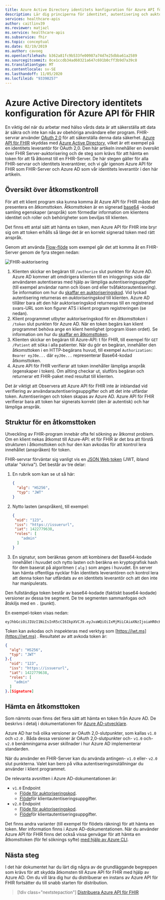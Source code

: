 ```yaml
---
title: Azure Active Directory identitets konfiguration för Azure API för FHIR
description: Lär dig principerna för identitet, autentisering och auktorisering för Azure FHIR-servrar.
services: healthcare-apis
author: caitlinv39
ms.reviewer: matjazl
ms.service: healthcare-apis
ms.subservice: fhir
ms.topic: conceptual
ms.date: 02/19/2019
ms.author: cavoeg
ms.openlocfilehash: b362a81fc9b533fe00987a74d7e25dbba61a2589
ms.sourcegitcommit: 0ce1ccdb34ad60321a647c691b0cff3b9d7a39c8
ms.translationtype: MT
ms.contentlocale: sv-SE
ms.lasthandoff: 11/05/2020
ms.locfileid: "93398257"
---
```

# <a name="azure-active-directory-identity-configuration-for-azure-api-for-fhir"></a>Azure Active Directory identitets konfiguration för Azure API för FHIR

En viktig del när du arbetar med hälso vårds data är att säkerställa att data är säkra och inte kan nås av obehöriga användare eller program. FHIR-servrar använder [OAuth 2,0](https://oauth.net/2/) för att säkerställa denna data säkerhet. [Azure API för FHIR](https://azure.microsoft.com/services/azure-api-for-fhir/) skyddas med [Azure Active Directory](../active-directory/index.yml), vilket är ett exempel på en identitets leverantör för OAuth 2,0. Den här artikeln innehåller en översikt över FHIR Server-auktorisering och de steg som krävs för att hämta en token för att få åtkomst till en FHIR-Server. De här stegen gäller för alla FHIR-servrar och identitets leverantörer, och vi går igenom Azure API för FHIR som FHIR-Server och Azure AD som vår identitets leverantör i den här artikeln.

## <a name="access-control-overview"></a>Översikt över åtkomstkontroll

För att ett klient program ska kunna komma åt Azure API för FHIR måste det presentera en åtkomsttoken. Åtkomsttoken är en signerad [base64](https://en.wikipedia.org/wiki/Base64) -kodad samling egenskaper (anspråk) som förmedlar information om klientens identitet och roller och behörigheter som beviljas till klienten.

Det finns ett antal sätt att hämta en token, men Azure API för FHIR inte bryr sig om att token erhålls så länge det är en korrekt signerad token med rätt anspråk. 

Genom att använda [Flow-flöde](../active-directory/azuread-dev/v1-protocols-oauth-code.md) som exempel går det att komma åt en FHIR-Server genom de fyra stegen nedan:

![FHIR-auktorisering](media/azure-ad-hcapi/fhir-authorization.png)

1. Klienten skickar en begäran till `/authorize` slut punkten för Azure AD. Azure AD kommer att omdirigera klienten till en inloggnings sida där användaren autentiseras med hjälp av lämpliga autentiseringsuppgifter (till exempel användar namn och lösen ord eller tvåfaktorautentisering). Se information om hur du [skaffar en auktoriseringskod](../active-directory/azuread-dev/v1-protocols-oauth-code.md#request-an-authorization-code). Vid lyckad autentisering returneras en *auktoriseringskod* till klienten. Azure AD tillåter bara att den här auktoriseringskod returneras till en registrerad svars-URL som kon figurer ATS i klient program registreringen (se nedan).
1. Klient programmet utbyter auktoriseringskod för en *åtkomsttoken* i `/token` slut punkten för Azure AD. När en token begärs kan klient programmet behöva ange en klient hemlighet (program lösen ordet). Se information om hur du [skaffar en åtkomsttoken](../active-directory/azuread-dev/v1-protocols-oauth-code.md#use-the-authorization-code-to-request-an-access-token).
1. Klienten skickar en begäran till Azure-API: t för FHIR, till exempel för `GET /Patient` att söka i alla patienter. När du gör en begäran, innehåller den åtkomsttoken i en HTTP-begärans huvud, till exempel `Authorization: Bearer eyJ0e...` där `eyJ0e...` representerar Base64-kodad åtkomsttoken.
1. Azure API för FHIR verifierar att token innehåller lämpliga anspråk (egenskaper i token). Om allting checkar ut, slutförs begäran och returnerar ett FHIR-paket med resultat till klienten.

Det är viktigt att Observera att Azure API för FHIR inte är inblandad vid verifiering av användarautentiseringsuppgifter och att det inte utfärdar token. Autentiseringen och token skapas av Azure AD. Azure API för FHIR verifierar bara att token har signerats korrekt (den är autentisk) och har lämpliga anspråk.

## <a name="structure-of-an-access-token"></a>Struktur för en åtkomsttoken

Utveckling av FHIR-program innebär ofta fel sökning av åtkomst problem. Om en klient nekas åtkomst till Azure-API: et för FHIR är det bra att förstå strukturen i åtkomsttoken och hur den kan avkodas för att kontrol lera innehållet (anspråken) för token. 

FHIR-servrar förväntar sig vanligt vis en [JSON Web token](https://en.wikipedia.org/wiki/JSON_Web_Token) (JWT, ibland uttalar "skriva"). Det består av tre delar:

1. En rubrik som kan se ut så här:
    ```json
    {
      "alg": "HS256",
      "typ": "JWT"
    }
    ```
1. Nytto lasten (anspråken), till exempel:
    ```json
    {
     "oid": "123",
     "iss": "https://issuerurl",
     "iat": 1422779638,
     "roles": [
        "admin"
      ]
    }
    ```
1. En signatur, som beräknas genom att kombinera det Base64-kodade innehållet i huvudet och nytto lasten och beräkna en kryptografisk hash för dem baserat på algoritmen ( `alg` ) som anges i huvudet. En server kan hämta offentliga nycklar från identitets leverantören och kontrol lera att denna token har utfärdats av en identitets leverantör och att den inte har manipulerats.

Den fullständiga token består av base64-kodade (faktiskt base64-kodade) versioner av dessa tre segment. De tre segmenten sammanfogas och åtskiljs med en `.` (punkt).

En exempel-token visas nedan:

```
eyJhbGciOiJIUzI1NiIsInR5cCI6IkpXVCJ9.eyJvaWQiOiIxMjMiLCAiaXNzIjoiaHR0cHM6Ly9pc3N1ZXJ1cmwiLCJpYXQiOjE0MjI3Nzk2MzgsInJvbGVzIjpbImFkbWluIl19.gzSraSYS8EXBxLN_oWnFSRgCzcmJmMjLiuyu5CSpyHI
```

Token kan avkodas och inspekteras med verktyg som [https://jwt.ms](https://jwt.ms) . Resultatet av att avkoda token är:

```json
{
  "alg": "HS256",
  "typ": "JWT"
}.{
  "oid": "123",
  "iss": "https://issuerurl",
  "iat": 1422779638,
  "roles": [
    "admin"
  ]
}.[Signature]
```

## <a name="obtaining-an-access-token"></a>Hämta en åtkomsttoken

Som nämnts ovan finns det flera sätt att hämta en token från Azure AD. De beskrivs i detalj i dokumentationen för [Azure AD-utvecklare](../active-directory/develop/index.yml).

Azure AD har två olika versioner av OAuth 2,0-slutpunkter, som kallas `v1.0` och `v2.0` . Båda dessa versioner är OAuth 2,0-slutpunkter och- `v1.0` och- `v2.0` benämningarna avser skillnader i hur Azure AD implementerar standarden. 

När du använder en FHIR-Server kan du använda antingen- `v1.0` eller- `v2.0` slut punkterna. Valet kan bero på vilka autentiseringsinställningar du använder i klient programmet.

De relevanta avsnitten i Azure AD-dokumentationen är:

* `v1.0` Endpoint
    * [Flöde för auktoriseringskod](../active-directory/azuread-dev/v1-protocols-oauth-code.md).
    * [Flöde](../active-directory/azuread-dev/v1-oauth2-client-creds-grant-flow.md)för klientautentiseringsuppgifter.
* `v2.0` Endpoint
    * [Flöde för auktoriseringskod](../active-directory/develop/v2-oauth2-auth-code-flow.md).
    * [Flöde](../active-directory/develop/v2-oauth2-client-creds-grant-flow.md)för klientautentiseringsuppgifter.

Det finns andra varianter (till exempel för flödets räkning) för att hämta en token. Mer information finns i Azure AD-dokumentationen. När du använder Azure API för FHIR finns det också vissa genvägar för att hämta en åtkomsttoken (för fel söknings syfte) [med hjälp av Azure CLI](get-healthcare-apis-access-token-cli.md).

## <a name="next-steps"></a>Nästa steg

I det här dokumentet har du lärt dig några av de grundläggande begreppen som krävs för att skydda åtkomsten till Azure API för FHIR med hjälp av Azure AD. Om du vill lära dig hur du distribuerar en instans av Azure API för FHIR fortsätter du till snabb starten för distribution.

>[!div class="nextstepaction"]
>[Distribuera Azure API för FHIR](fhir-paas-portal-quickstart.md)